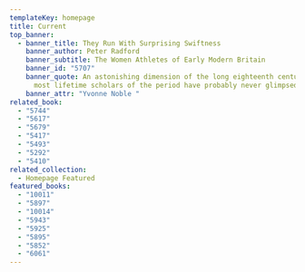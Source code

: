 ```yaml
---
templateKey: homepage
title: Current
top_banner:
  - banner_title: They Run With Surprising Swiftness
    banner_author: Peter Radford
    banner_subtitle: The Women Athletes of Early Modern Britain
    banner_id: "5707"
    banner_quote: An astonishing dimension of the long eighteenth century that even
      most lifetime scholars of the period have probably never glimpsed.
    banner_attr: "Yvonne Noble "
related_book:
  - "5744"
  - "5617"
  - "5679"
  - "5417"
  - "5493"
  - "5292"
  - "5410"
related_collection:
  - Homepage Featured
featured_books:
  - "10011"
  - "5897"
  - "10014"
  - "5943"
  - "5925"
  - "5895"
  - "5852"
  - "6061"
---
```

